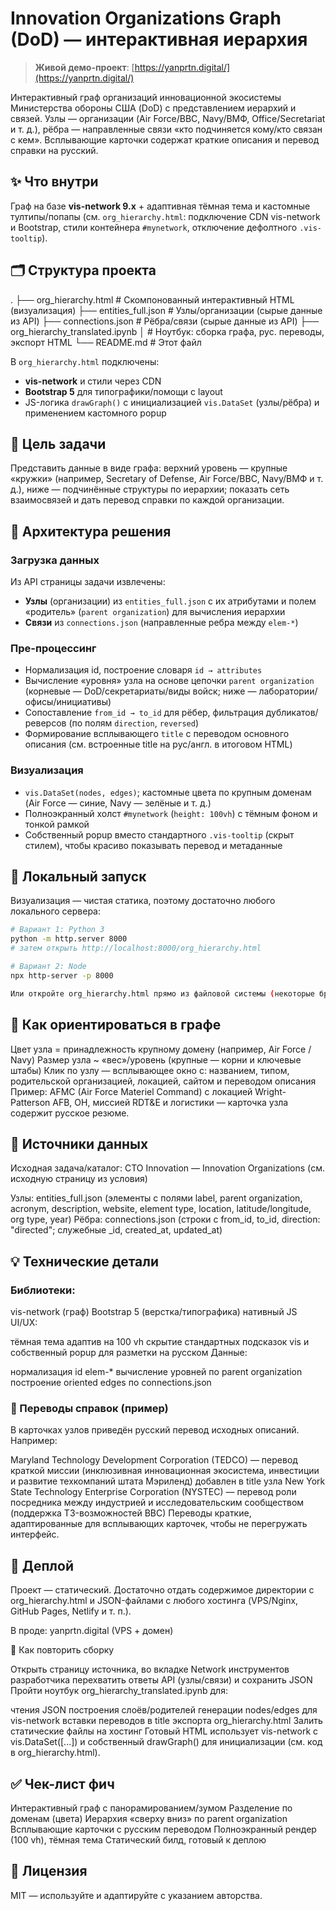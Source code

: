 # Innovation Organizations Graph (DoD) — интерактивная иерархия

> **Живой демо-проект**: [https://yanprtn.digital/](https://yanprtn.digital/)

Интерактивный граф организаций инновационной экосистемы Министерства обороны США (DoD) с представлением иерархий и связей. Узлы — организации (Air Force/ВВС, Navy/ВМФ, Office/Secretariat и т. д.), рёбра — направленные связи «кто подчиняется кому/кто связан с кем». Всплывающие карточки содержат краткие описания и перевод справки на русский.

## ✨ Что внутри

Граф на базе **vis-network 9.x** + адаптивная тёмная тема и кастомные тултипы/попапы (см. `org_hierarchy.html`: подключение CDN vis-network и Bootstrap, стили контейнера `#mynetwork`, отключение дефолтного `.vis-tooltip`).

## 🗂️ Структура проекта
.
├── org_hierarchy.html # Скомпонованный интерактивный HTML (визуализация)
├── entities_full.json # Узлы/организации (сырые данные из API)
├── connections.json # Рёбра/связи (сырые данные из API)
├── org_hierarchy_translated.ipynb
│ # Ноутбук: сборка графа, рус. переводы, экспорт HTML
└── README.md # Этот файл

В `org_hierarchy.html` подключены:
- **vis-network** и стили через CDN
- **Bootstrap 5** для типографики/помощи с layout
- JS-логика `drawGraph()` с инициализацией `vis.DataSet` (узлы/рёбра) и применением кастомного popup

## 🎯 Цель задачи

Представить данные в виде графа: верхний уровень — крупные «кружки» (например, Secretary of Defense, Air Force/ВВС, Navy/ВМФ и т. д.), ниже — подчинённые структуры по иерархии; показать сеть взаимосвязей и дать перевод справки по каждой организации.

## 🧩 Архитектура решения

### Загрузка данных
Из API страницы задачи извлечены:
- **Узлы** (организации) из `entities_full.json` с их атрибутами и полем «родитель» (`parent organization`) для вычисления иерархии
- **Связи** из `connections.json` (направленные ребра между `elem-*`)

### Пре-процессинг
- Нормализация id, построение словаря `id → attributes`
- Вычисление «уровня» узла на основе цепочки `parent organization` (корневые — DoD/секретариаты/виды войск; ниже — лаборатории/офисы/инициативы)
- Сопоставление `from_id → to_id` для рёбер, фильтрация дубликатов/реверсов (по полям `direction`, `reversed`)
- Формирование всплывающего `title` с переводом основного описания (см. встроенные title на рус/англ. в итоговом HTML)

### Визуализация
- `vis.DataSet(nodes, edges)`; кастомные цвета по крупным доменам (Air Force — синие, Navy — зелёные и т. д.)
- Полноэкранный холст `#mynetwork` (`height: 100vh`) с тёмным фоном и тонкой рамкой
- Собственный popup вместо стандартного `.vis-tooltip` (скрыт стилем), чтобы красиво показывать перевод и метаданные

## 🧪 Локальный запуск

Визуализация — чистая статика, поэтому достаточно любого локального сервера:

```bash
# Вариант 1: Python 3
python -m http.server 8000
# затем открыть http://localhost:8000/org_hierarchy.html

# Вариант 2: Node
npx http-server -p 8000

Или откройте org_hierarchy.html прямо из файловой системы (некоторые браузеры ограничивают загрузку ресурсов по file://, поэтому локальный сервер надёжнее).
```
## 🧭 Как ориентироваться в графе

Цвет узла = принадлежность крупному домену (например, Air Force / Navy)
Размер узла ~ «вес»/уровень (крупные — корни и ключевые штабы)
Клик по узлу — всплывающее окно с: названием, типом, родительской организацией, локацией, сайтом и переводом описания
Пример: AFMC (Air Force Materiel Command) с локацией Wright-Patterson AFB, OH, миссией RDT&E и логистики — карточка узла содержит русское резюме.

## 🧷 Источники данных

Исходная задача/каталог: CTO Innovation — Innovation Organizations (см. исходную страницу из условия)

Узлы: entities_full.json (элементы с полями label, parent organization, acronym, description, website, element type, location, latitude/longitude, org type, year)
Рёбра: connections.json (строки с from_id, to_id, direction: "directed"; служебные _id, created_at, updated_at)

## 💡 Технические детали

### Библиотеки:

vis-network (граф)
Bootstrap 5 (верстка/типографика)
нативный JS
UI/UX:

тёмная тема
адаптив на 100 vh
скрытие стандартных подсказок vis и собственный popup для разметки на русском
Данные:

нормализация id elem-*
вычисление уровней по parent organization
построение oriented edges по connections.json
### 📘 Переводы справок (пример)

В карточках узлов приведён русский перевод исходных описаний. Например:

Maryland Technology Development Corporation (TEDCO) — перевод краткой миссии (инклюзивная инновационная экосистема, инвестиции и развитие техкомпаний штата Мэриленд) добавлен в title узла
New York State Technology Enterprise Corporation (NYSTEC) — перевод роли посредника между индустрией и исследовательским сообществом (поддержка T3-возможностей ВВС)
Переводы краткие, адаптированные для всплывающих карточек, чтобы не перегружать интерфейс.

## 🚀 Деплой

Проект — статический. Достаточно отдать содержимое директории с org_hierarchy.html и JSON-файлами с любого хостинга (VPS/Nginx, GitHub Pages, Netlify и т. п.).

В проде: yanprtn.digital (VPS + домен)

📂 Как повторить сборку

Открыть страницу источника, во вкладке Network инструментов разработчика перехватить ответы API (узлы/связи) и сохранить JSON
Пройти ноутбук org_hierarchy_translated.ipynb для:

чтения JSON
построения слоёв/родителей
генерации nodes/edges для vis-network
вставки переводов в title
экспорта org_hierarchy.html
Залить статические файлы на хостинг
Готовый HTML использует vis-network с vis.DataSet([...]) и собственный drawGraph() для инициализации (см. код в org_hierarchy.html).

## ✅ Чек-лист фич

Интерактивный граф с панорамированием/зумом
Разделение по доменам (цвета)
Иерархия «сверху вниз» по parent organization
Всплывающие карточки с русским переводом
Полноэкранный рендер (100 vh), тёмная тема
Статический билд, готовый к деплою

## 📜 Лицензия

MIT — используйте и адаптируйте с указанием авторства.
